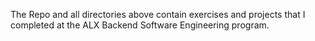 The Repo and all directories above contain exercises and projects that I completed at the ALX Backend Software Engineering program.
